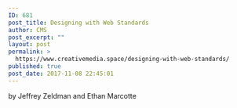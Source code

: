 ```yaml
---
ID: 681
post_title: Designing with Web Standards
author: CMS
post_excerpt: ""
layout: post
permalink: >
  https://www.creativemedia.space/designing-with-web-standards/
published: true
post_date: 2017-11-08 22:45:01
---
```

by Jeffrey Zeldman and Ethan Marcotte